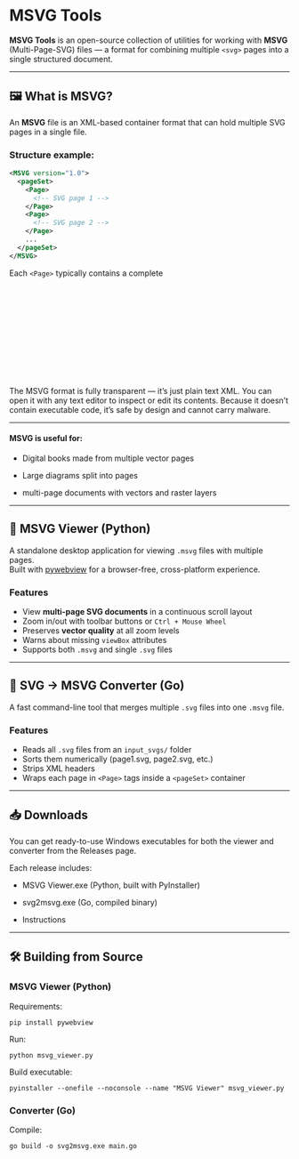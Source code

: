 # MSVG Tools

**MSVG Tools** is an open-source collection of utilities for working with **MSVG** (Multi-Page-SVG) files — a format for combining multiple `<svg>` pages into a single structured document.

---

## 🖼 What is MSVG?

An **MSVG** file is an XML-based container format that can hold multiple SVG pages in a single file.

### Structure example:
```xml
<MSVG version="1.0">
  <pageSet>
    <Page>
      <!-- SVG page 1 -->
    </Page>
    <Page>
      <!-- SVG page 2 -->
    </Page>
    ...
  </pageSet>
</MSVG>
```

Each `<Page>` typically contains a complete <svg> element, including its own viewBox and style definitions.

 <br/>
 
The MSVG format is fully transparent — it’s just plain text XML. You can open it with any text editor to inspect or edit its contents. Because it doesn’t contain executable code, it’s safe by design and cannot carry malware.

---

#### MSVG is useful for:

-    Digital books made from multiple vector pages

-    Large diagrams split into pages

-    multi-page documents with vectors and raster layers 

---
	
## 📄 MSVG Viewer (Python)

A standalone desktop application for viewing `.msvg` files with multiple pages.  
Built with [pywebview](https://pywebview.flowrl.com/) for a browser-free, cross-platform experience.

### Features
- View **multi-page SVG documents** in a continuous scroll layout
- Zoom in/out with toolbar buttons or `Ctrl + Mouse Wheel`
- Preserves **vector quality** at all zoom levels
- Warns about missing `viewBox` attributes
- Supports both `.msvg` and single `.svg` files
	
	
---

## 🔄 SVG → MSVG Converter (Go)

A fast command-line tool that merges multiple `.svg` files into one `.msvg` file.

### Features
- Reads all `.svg` files from an `input_svgs/` folder
- Sorts them numerically (page1.svg, page2.svg, etc.)
- Strips XML headers
- Wraps each page in `<Page>` tags inside a `<pageSet>` container

---
	

## 📥 Downloads

You can get ready-to-use Windows executables for both the viewer and converter from the
Releases page.

Each release includes:

-    MSVG Viewer.exe (Python, built with PyInstaller)

-    svg2msvg.exe (Go, compiled binary)

-    Instructions
	
	
---
## 🛠 Building from Source

### MSVG Viewer (Python)

Requirements:
```
pip install pywebview
```
Run:
```
python msvg_viewer.py
```

Build executable:
```
pyinstaller --onefile --noconsole --name "MSVG Viewer" msvg_viewer.py
```


### Converter (Go)

Compile:
```
go build -o svg2msvg.exe main.go
```








